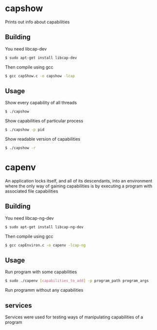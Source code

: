# capshow
Prints out info about capabilities
## Building
You need libcap-dev
```sh
$ sudo apt-get install libcap-dev
```
Then compile using gcc
```sh
$ gcc capShow.c -o capshow -lcap
```
## Usage
Show every capability of all threads
```sh
$ ./capshow
```
Show capabilities of particular process
```sh
$ ./capshow -p pid
```
Show readable version of capabilities
```sh
$ ./capshow -r
```
# capenv
An application locks itself, and all of its descendants, into an environment where the only way of gaining capabilities is by executing a program with associated file capabilities

## Building
You need libcap-ng-dev
```sh
$ sudo apt-get install libcap-ng-dev
```
Then compile using gcc
```sh
$ gcc capEnviron.c -o capenv -lcap-ng
```
## Usage

Run program with some capabilities
```sh
$ sudo ./capenv [capabilities_to_add] -p program_path program_args
```
Run programm without any capabilities

## services

Services were used for testing ways of manipulating capabilities of a program
